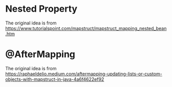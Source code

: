 # Nested Property

The original idea is from
https://www.tutorialspoint.com/mapstruct/mapstruct_mapping_nested_bean.htm

# @AfterMapping

The original idea is from  
https://raphaeldelio.medium.com/aftermapping-updating-lists-or-custom-objects-with-mapstruct-in-java-4a6f4622ef92